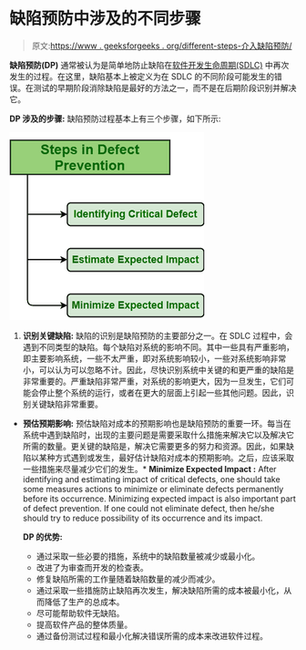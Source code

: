 # 缺陷预防中涉及的不同步骤

> 原文:[https://www . geeksforgeeks . org/different-steps-介入缺陷预防/](https://www.geeksforgeeks.org/different-steps-involved-in-defect-prevention/)

**缺陷预防(DP)** 通常被认为是简单地防止缺陷在[软件开发生命周期(SDLC)](https://www.geeksforgeeks.org/software-development-life-cycle-sdlc/) 中再次发生的过程。在这里，缺陷基本上被定义为在 SDLC 的不同阶段可能发生的错误。在测试的早期阶段消除缺陷是最好的方法之一，而不是在后期阶段识别并解决它。

**DP 涉及的步骤:**
缺陷预防过程基本上有三个步骤，如下所示:

![](img/640999c45fcfa404e945da042d84f4c6.png)

1.  **识别关键缺陷:**
    缺陷的识别是缺陷预防的主要部分之一。在 SDLC 过程中，会遇到不同类型的缺陷。每个缺陷对系统的影响不同。其中一些具有严重影响，即主要影响系统，一些不太严重，即对系统影响较小，一些对系统影响非常小，可以认为可以忽略不计。因此，尽快识别系统中关键的和更严重的缺陷是非常重要的。严重缺陷非常严重，对系统的影响更大，因为一旦发生，它们可能会停止整个系统的运行，或者在更大的层面上引起一些其他问题。因此，识别关键缺陷非常重要。

*   **预估预期影响:**
    预估缺陷对成本的预期影响也是缺陷预防的重要一环。每当在系统中遇到缺陷时，出现的主要问题是需要采取什么措施来解决它以及解决它所需的数量。更关键的缺陷是，解决它需要更多的努力和资源。因此，如果缺陷以某种方式遇到或发生，最好估计缺陷对成本的预期影响。之后，应该采取一些措施来尽量减少它们的发生。*   **Minimize Expected Impact :**
    After identifying and estimating impact of critical defects, one should take some measures actions to minimize or eliminate defects permanently before its occurrence. Minimizing expected impact is also important part of defect prevention. If one could not eliminate defect, then he/she should try to reduce possibility of its occurrence and its impact.

    **DP 的优势:**

    *   通过采取一些必要的措施，系统中的缺陷数量被减少或最小化。
    *   改进了为审查而开发的检查表。
    *   修复缺陷所需的工作量随着缺陷数量的减少而减少。
    *   通过采取一些措施防止缺陷再次发生，解决缺陷所需的成本被最小化，从而降低了生产的总成本。
    *   尽可能帮助软件无缺陷。
    *   提高软件产品的整体质量。
    *   通过备份测试过程和最小化解决错误所需的成本来改进软件过程。